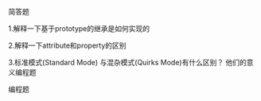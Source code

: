 简答题

1.解释一下基于prototype的继承是如何实现的

2.解释一下attribute和property的区别

3.标准模式(Standard Mode) 与混杂模式(Quirks Mode)有什么区别？ 他们的意义编程题

编程题
